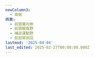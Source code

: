 ```yaml
---
newColumn3:
  - 両側
病巣:
  - 前頭葉内側
  - 前頭眼窩野
  - 補足運動野
  - 前部帯状回
lastmod: '2025-04-04'
last_edited: 2025-02-27T00:00:00.000Z
---
```




